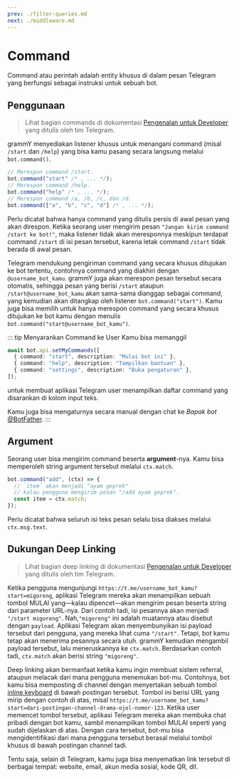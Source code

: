 ```yaml
---
prev: ./filter-queries.md
next: ./middleware.md
---
```


# Command

Command atau perintah adalah entity khusus di dalam pesan Telegram yang berfungsi sebagai instruksi untuk sebuah bot.

## Penggunaan

> Lihat bagian commands di dokumentasi [Pengenalan untuk Developer](https://core.telegram.org/bots#commands) yang ditulis oleh tim Telegram.

grammY menyediakan listener khusus untuk menangani command (misal `/start` dan `/help`) yang bisa kamu pasang secara langsung melalui `bot.command()`.

```ts
// Merespon command /start.
bot.command("start" /* , ... */);
// Merespon command /help.
bot.command("help" /* , ... */);
// Merespon command /a, /b, /c, dan /d.
bot.command(["a", "b", "c", "d"] /* , ... */);
```

Perlu dicatat bahwa hanya command yang ditulis persis di awal pesan yang akan direspon. Ketika seorang user mengirim pesan `"Jangan kirim command /start ke bot!"`, maka listener tidak akan meresponnya meskipun terdapat command `/start` di isi pesan tersebut, karena letak command `/start` tidak berada di awal pesan.

Telegram mendukung pengiriman command yang secara khusus ditujukan ke bot tertentu, contohnya command yang diakhiri dengan `@username_bot_kamu`.
grammY juga akan merespon pesan tersebut secara otomatis, sehingga pesan yang berisi `/start` ataupun `/start@username_bot_kamu` akan sama-sama dianggap sebagai command, yang kemudian akan ditangkap oleh listener `bot.command("start")`.
Kamu juga bisa memilih untuk hanya merespon command yang secara khusus ditujukan ke bot kamu dengan menulis `bot.command("start@username_bot_kamu")`.

::: tip Menyarankan Command ke User
Kamu bisa memanggil

```ts
await bot.api.setMyCommands([
  { command: "start", description: "Mulai bot ini" },
  { command: "help", description: "Tampilkan bantuan" },
  { command: "settings", description: "Buka pengaturan" },
]);
```

untuk membuat aplikasi Telegram user menampilkan daftar command yang disarankan di kolom input teks.

Kamu juga bisa mengaturnya secara manual dengan chat ke _Bapak bot_ [@BotFather](https://t.me/BotFather).
:::

## Argument

Seorang user bisa mengirim command beserta **argument**-nya.
Kamu bisa memperoleh string argument tersebut melalui `ctx.match`.

```ts
bot.command("add", (ctx) => {
  // `item` akan menjadi "ayam geprek"
  // kalau pengguna mengirim pesan "/add ayam geprek".
  const item = ctx.match;
});
```

Perlu dicatat bahwa seluruh isi teks pesan selalu bisa diakses melalui `ctx.msg.text`.

## Dukungan Deep Linking

> Lihat bagian deep linking di dokumentasi [Pengenalan untuk Developer](https://core.telegram.org/bots#deep-linking) yang ditulis oleh tim Telegram.

Ketika pengguna mengunjungi `https://t.me/username_bot_kamu?start=migoreng`, aplikasi Telegram mereka akan menampilkan sebuah tombol MULAI yang—kalau dipencet—akan mengirim pesan beserta string dari parameter URL-nya. Dari contoh tadi, isi pesannya akan menjadi `"/start migoreng"`. Nah,`"migoreng"` ini adalah muatannya atau disebut dengan `payload`.
Aplikasi Telegram akan menyembunyikan isi payload tersebut dari pengguna, yang mereka lihat cuma `"/start"`. Tetapi, bot kamu tetap akan menerima pesannya secara utuh.
grammY kemudian mengambil payload tersebut, lalu meneruskannya ke `ctx.match`.
Berdasarkan contoh tadi, `ctx.match` akan berisi string `"migoreng"`.

Deep linking akan bermanfaat ketika kamu ingin membuat sistem referral, ataupun melacak dari mana pengguna menemukan bot-mu.
Contohnya, bot kamu bisa memposting di channel dengan menyertakan sebuah tombol [inline keyboard](../plugins/keyboard.md#keyboard-inline) di bawah postingan tersebut.
Tombol ini berisi URL yang mirip dengan contoh di atas, misal `https://t.me/username_bot_kamu?start=dari-postingan-channel-drama-ojol-nomor-123`.
Ketika user memencet tombol tersebut, aplikasi Telegram mereka akan membuka chat pribadi dengan bot kamu, sambil menampilkan tombol MULAI seperti yang sudah dijelaskan di atas.
Dengan cara tersebut, bot-mu bisa mengidentifikasi dari mana pengguna tersebut berasal melalui tombol khusus di bawah postingan channel tadi.

Tentu saja, selain di Telegram, kamu juga bisa menyematkan link tersebut di berbagai tempat: website, email, akun media sosial, kode QR, dll.

